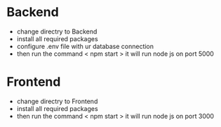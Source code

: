 # Backend  
  - change directry to Backend
  - install all required packages
  - configure .env file with ur database connection
  - then run the command < npm start > it will run node js on port 5000
# Frontend
  - change directry to Frontend 
  - install all required packages
  - then run the command < npm start > it will run node js on port 3000
